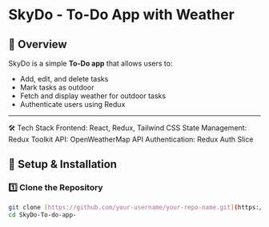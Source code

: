 # SkyDo - To-Do App with Weather

## 📌 Overview
SkyDo is a simple **To-Do app** that allows users to:
- Add, edit, and delete tasks
- Mark tasks as outdoor
- Fetch and display weather for outdoor tasks
- Authenticate users using Redux

---

🛠 Tech Stack
Frontend: React, Redux, Tailwind CSS
State Management: Redux Toolkit
API: OpenWeatherMap API
Authentication: Redux Auth Slice

## 🚀 Setup & Installation

### **1️⃣ Clone the Repository**
```bash
git clone [https://github.com/your-username/your-repo-name.git](https://github.com/Juhi-Vyas/SkyDo-To-do-app-/edit/main/README.md)
cd SkyDo-To-do-app-
